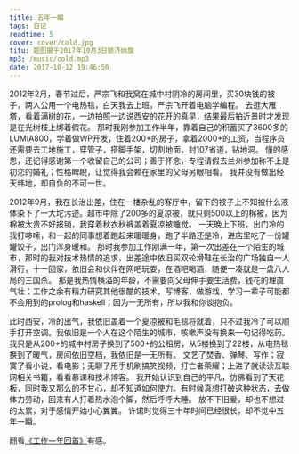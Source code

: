 ```yaml
---
title: 五年一瞬
tags: 日记
readtime: 5
cover: cover/cold.jpg
titu: 题图摄于2017年10月3日额济纳旗
mp3: /music/cold.mp3
date: 2017-10-12 19:46:50
---
```

2012年2月，春节过后，严宗飞和我窝在城中村阴冷的房间里，买30块钱的被子，两人公用一个电热毯，白天我去上班，严宗飞开着电脑学编程。
去逛大雁塔，看着满树的花，一边拍照一边说西安的花开的真早，结果最后拍近景时才发现是在光树枝上绑着假花。
那时我刚参加工作半年，靠着自己的积蓄买了3600多的LUMIA800，学着做WP开发，住着200+的房子，拿着2000+的工资，当程序员还需要去工地施工，穿管子，搭脚手架，切割地面，封107省道，钻地洞。
懂的感恩，还记得感谢第一个收留自己的公司；善于怀念，专程请假去兰州参加称不上是初恋的婚礼；性格睥睨，让觉得我会赖在家里的父母另眼相看。
我并没有做出经天纬地，却自负的不可一世。


2012年9月，我在长治出差，住在一楼杂乱的客厅中，留下的被子上不知被什么液体染下了一大坨污迹。超市中除了200多的夏凉被，就只剩500以上的棉被，因为棉被太贵不好报销，我穿着秋衣秋裤盖着夏凉被睡觉。
一天晚上下班，出门冷的我打哆嗦，和一起的同事想着跑起来暖暖身，跑了半路还是冷，进店里吃了一份罐罐饺子，出门浑身暖和。
那时我参加工作刚满一年，第一次出差在一个陌生的城市，那时的我对技术热情的追求，出差途中依旧买双轮滑鞋在长治的广场独自一人滑行，十一回家，依旧会和伙伴在网吧玩耍，在酒吧喝酒，随便一凑就是一盘八人局的三国杀。
那是我热情横溢的年龄，不需要向父母伸手要生活费，钱花的理直气壮；工作之余有精力研究其他很酷的技术，写博客，做游戏，学习一辈子可能都不会用到的prolog和haskell；因为一无所有，所以我和你谈抱负。


此时西安，冷的出气，我依旧盖着一个夏凉被和毛毯将就着，只不过我冷了可以顺手打开空调。我依旧是一个人在这个陌生的城市，咳嗽声没有换来一句记得吃药。
我只是从200+的城中村房子换到了500+的公租房，从5楼换到了22楼，从电热毯换到了暖气，房间依旧空档，我依旧是一无所有。
文艺了焚香、弹琴、写作；寂寞了看小说，看电影；无聊了用手机刷搞笑视频，打亡者荣耀；上进了就读读互联网相关书籍，看看慕课和技术博客。
我开始认识到自己的平凡，仿佛看到了天花板，同时我又那么的不甘心，却不知道如何使力。有时候真想打破这种状态，去做体力劳动，回来有人打着热水泡个脚，然后呼呼大睡。
放不下旧爱，却也不想过的太累，对于感情开始小心翼翼。
许诺时觉得三十年时间已经很长，却不觉中五年一瞬。

翻看[《工作一年回首》](/2012/09/09/work-for-a-year/)有感。